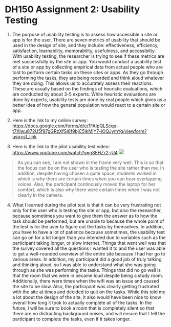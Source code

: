 # DH150 Assignment 2: Usability Testing

1. The purpose of usability testing is to assess how accessible a site or app is for the user. There are seven metrics of usability that should be used in the design of site, and they include: effectiveness, efficiency, satisfaction, learnability, memorability, usefulness, and accessibilty. With usability testing, the researcher is trying to see if these metrics are met successfully by the site or app. You would conduct a usability test of a site or app by collecting empirical data from actual people who are told to perform certain tasks on these sites or apps. As they go through performing the tasks, they are being recorded and think aloud whatever they are doing. This allows us to accurately assess their reactions. These are usually based on the findings of heuristic evaluations, which are conducted by about 3-5 experts. While heuristic evaluations are done by experts, usability tests are done by real people which gives us a better idea of how the general population would react to a certain site or app.

2. Here is the link to my online survey: https://docs.google.com/forms/d/e/1FAIpQLScqq-t7Xjwu672U5f97gGRzXfSj6f9bjC5lkMjY7-iOQJymYg/viewform?usp=sf_link

3. Here is the link to the pilot usability test video: https://www.youtube.com/watch?v=gSEHZr2-jU4
[![](http://img.youtube.com/vi/gSEHZr2-jU4/0.jpg)](http://www.youtube.com/watch?v=gSEHZr2-jU4 "DH150: Contiki Usability Test")
> As you can see, I am not shown in the frame very well. This is so that the focus can be on the user who is testing the site rather than me. In addition, despite having chosen a quite space, students walked in which is why there are certain times when you can hear overlapping voices. Also, the participant continously moved the laptop for her comfort, which is also why there were certain times when I was not clearly in the camera.
     
4. What I learned during the pilot test is that it can be very frustrating not only for the user who is testing the site or app, but also the researcher, because sometimes you want to give them the answer as to how the task should be performed, but are unable to because the whole point of the test is for the user to figure out the tasks by themselves. In addition, you have to have a lot of patience because sometimes, the usability test can go on for a lot longer than you intended due to variables such as the participant taking longer, or slow internet. Things that went well was that the survey covered all the questions I wanted it to and the user was able to get a well-rounded overview of the entire site because I had her go to various areas. In addition, my participant did a good job of truly talking and thinking aloud, so I was able to understand what she was going through as she was performing the tasks. Things that did no go well is that the room that we were in became loud despite being a study room. Additionally, there were times when the wifi was an issue and caused the site to be slow. Also, the participant was clearly getting frustrated with the site at times and decided to quit on the tasks. While this told me a lot about the design of the site, it also would have been nice to know overall how long it took to actually complete all of the tasks. In the future, I will be sure to book a room that is completely silent so that there are no distracting background noises, and will ensure that I tell the participant to complete the tasks, even if it takes longer. 
